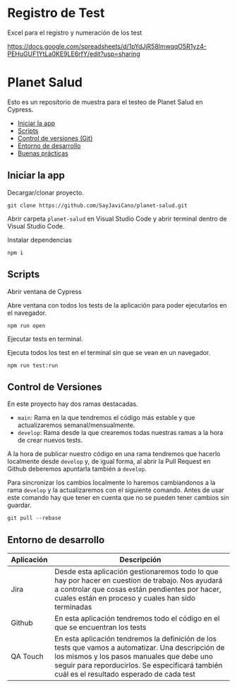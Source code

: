 
# Registro de Test

Excel para el registro y numeración de los test

https://docs.google.com/spreadsheets/d/1pYdJjR58lmwqqO5R1yz4-PEHuGUF1YtLa0KE9LE6rfY/edit?usp=sharing

# Planet Salud

Esto es un repositorio de muestra para el testeo de Planet Salud en Cypress.

- [Iniciar la app](#iniciar-la-app)
- [Scripts](#scripts)
- [Control de versiones (Git)](#control-de-versiones)
- [Entorno de desarrollo](#entorno-de-desarrollo)
- [Buenas prácticas](#buenas-practicas)

## Iniciar la app

Decargar/clonar proyecto.

```
git clone https://github.com/SayJaviCano/planet-salud.git
```

Abrir carpeta `planet-salud` en Visual Studio Code y abrir terminal dentro de Visual Studio Code.

Instalar dependencias

```
npm i
```

## Scripts

Abrir ventana de Cypress

Abre ventana con todos los tests de la aplicación para poder ejecutarlos en el navegador.

```
npm run open
```

Ejecutar tests en terminal.

Ejecuta todos los test en el terminal sin que se vean en un navegador.

```
npm run test:run
```

## Control de Versiones

En este proyecto hay dos ramas destacadas.

- `main`: Rama en la que tendremos el código más estable y que actualizaremos semanal/mensualmente.
- `develop`: Rama desde la que crearemos todas nuestras ramas a la hora de crear nuevos tests.

A la hora de publicar nuestro código en una rama tendremos que hacerlo localmente desde `develop` y, de igual forma, al abrir la Pull Request en Github deberemos apuntarla también a `develop`.

Para sincronizar los cambios localmente lo haremos cambiandonos a la rama `develop` y la actualizaremos con el siguiente comando. Antes de usar este comando hay que tener en cuenta que no se pueden tener cambios sin guardar.

```
git pull --rebase
```

## Entorno de desarrollo

| Aplicación | Descripción                                                                                                                                                                                                                                    |
| ---------- | ---------------------------------------------------------------------------------------------------------------------------------------------------------------------------------------------------------------------------------------------- |
| Jira       | Desde esta aplicación gestionaremos todo lo que hay por hacer en cuestion de trabajo. Nos ayudará a controlar que cosas están pendientes por hacer, cuales están en proceso y cuales han sido terminadas                                       |
| Github     | En esta aplicación tendremos todo el código en el que se encuentran los tests                                                                                                                                                                  |
| QA Touch   | En esta aplicación tendremos la definición de los tests que vamos a automatizar. Una descripción de los mismos y los pasos manuales que debe uno seguir para reporducirlos. Se especificará también cuál es el resultado esperado de cada test |
